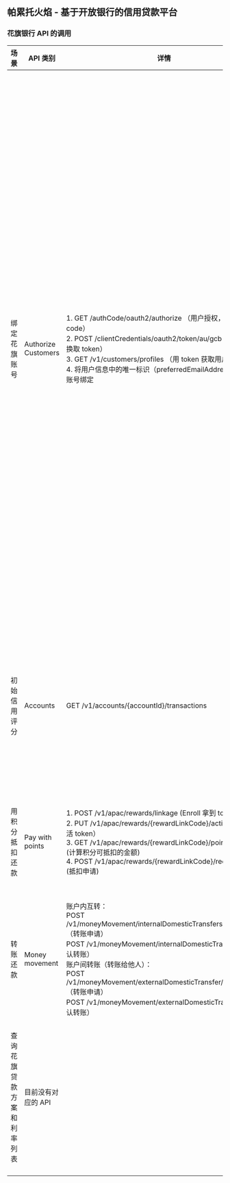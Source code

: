 帕累托火焰 - 基于开放银行的信用贷款平台
---

### 花旗银行 API 的调用 
| 场景   | API 类别 | 详情 | 说明 |
| ------------- | ------------- | ------- | ------- |
| 绑定花旗账号  | Authorize <br />Customers | 1. GET /authCode/oauth2/authorize （用户授权，获取 code）<br />2. POST /clientCredentials/oauth2/token/au/gcb （用 code 换取 token）<br />3. GET /v1/customers/profiles （用 token 获取用户信息） <br />4. 将用户信息中的唯一标识（preferredEmailAddress）与平台账号绑定  | 注册平台账号后，点击所有其他功能，都要求绑定花旗账号，否则无法使用。对于没有花旗账号的用户，鼓励其去开设花旗账号（比如跳转到花旗信用卡的申请入口，或者后台定期向平台未绑定花旗账号的用户发送推送消息和邮件提醒） |
| 初始信用评分 | Accounts  | GET /v1/accounts/{accountId}/transactions | 通过获取用户最近 6 个月的交易流水来给用户确定一个初始信用评分 |
| 用积分抵扣还款 | Pay with points | 1. POST /v1/apac/rewards/linkage (Enroll 拿到 token ) <br />2. PUT /v1/apac/rewards/{rewardLinkCode}/activations （激活 token）<br />3. GET /v1/apac/rewards/{rewardLinkCode}/pointBalance (计算积分可抵扣的金额) <br />4. POST /v1/apac/rewards/{rewardLinkCode}/redemption (抵扣申请) | 在用户还款时，使用其花旗积分抵扣一定金额 |
 | 转账还款 | Money movement | 账户内互转： <br />POST /v1/moneyMovement/internalDomesticTransfers/preprocess（转账申请）<br />POST /v1/moneyMovement/internalDomesticTransfers （确认转账）<br />账户间转账（转账给他人）：<br />POST /v1/moneyMovement/externalDomesticTransfer/preprocess （转账申请）<br />POST /v1/moneyMovement/externalDomesticTransfers （确认转账） | 通过调用花旗转账 API 实现 App 内还款 |
 | 查询花旗贷款方案和利率列表 | 目前没有对应的 API |  | 如果开放此接口，可以在平台里根据用户的需求推荐相应的贷款方案 | 